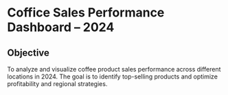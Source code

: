 # Coffice Sales Performance Dashboard – 2024

## Objective
To analyze and visualize coffee product sales performance across different locations in 2024.
The goal is to identify top-selling products and optimize profitability and regional strategies.
